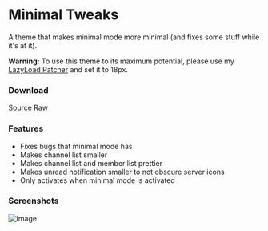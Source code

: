 # Minimal Tweaks

A theme that makes minimal mode more minimal (and fixes some stuff while it's at it).

**Warning:** To use this theme to its maximum potential, please use my [LazyLoad Patcher](/Plugins/lazyload_patcher.md) and set it to 18px.

### Download
[Source](/Themes/MinimalTweaks.theme.css)
[Raw](https://raw.githubusercontent.com/HoLLy-HaCKeR/BetterDiscord-Themes-and-Plugins/master/Themes/MinimalTweaks.theme.css)

### Features
* Fixes bugs that minimal mode has
* Makes channel list smaller
* Makes channel list and member list prettier
* Makes unread notification smaller to not obscure server icons
* Only activates when minimal mode is activated

### Screenshots
![Image](http://i.imgur.com/CjlgJF6.png)